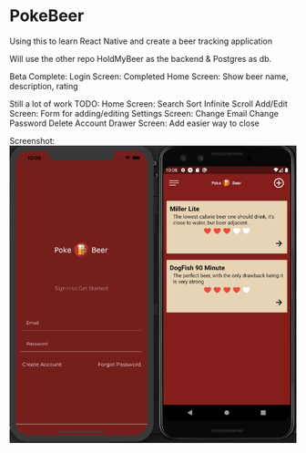 # PokeBeer
Using this to learn React Native and create a beer tracking application

Will use the other repo HoldMyBeer as the backend & Postgres as db.

Beta Complete:
Login Screen:
    Completed
Home Screen:
    Show beer name, description, rating

Still a lot of work TODO:
Home Screen:
    Search
    Sort
    Infinite Scroll
Add/Edit Screen:
    Form for adding/editing
Settings Screen:
    Change Email
    Change Password
    Delete Account
Drawer Screen:
    Add easier way to close
    
Screenshot:
    ![Image of Screenshot](https://github.com/marcusoshea/PokeBeer/blob/master/Screen%20Shot.png)
